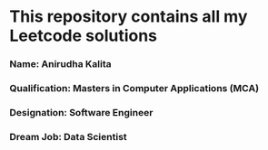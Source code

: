 ### <h1>This repository contains all my Leetcode solutions</h1>
 <h3>Name: Anirudha Kalita </h3>
<h3>Qualification: Masters in Computer Applications (MCA)</h3>
 <h3>Designation: Software Engineer </h3>
<h3>Dream Job: Data Scientist</h3>
 
